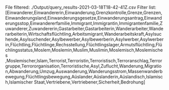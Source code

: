 File filtered: ./Output/query_results-2021-03-18T18-42-41Z.csv
Filter list: [Einwanderer,Einwandererin,Einwanderung,Grenzkontrolle,Grenze,Grenzen,Einwanderungsland,Einwanderungsgesetze,Einwanderungsantrag,Einwanderungsstop,Einwandererfamilie,Immigrant,Immigrantin,Immigrantenfamilie,Zuwanderer,Zuwandererin,Gastarbeiter,Gastarbeiterin,Wanderarbeiter,Wanderarbeiterin,Wirtschaftsflüchtling,Arbeitsmigrant,Wanderarbeitskraft,Asylsuchende,Asylsuchender,Asylbewerber,Asylbewerberin,Asylwerber,Asylwerberin,Flüchtling,Flüchtlinge,Rechsstellung,Flüchtlingslager,Armutsflüchtling,Flüchlingsstatus,Moslem,Moslemin,Muslim,Muslimin,Moslemisch,Moslemisches ,Moslemischer,Islam,Terrorist,Terroristin,Terroristisch,Terroranschlag,Terrorgruppe,Terrororganisation,Terroristische,Asyl,Zuflucht,Wanderung,Migration,Abwanderung,Umzug,Auswanderung,Wanderungsstrom,Massenwanderbewegung,Flüchtlingsbewegung,Aüslander,Aüslanderin,Aüslandisch,Islamisch,Islamischer Staat,Vertriebene,Vertriebener,Sicherheit,Bedrohung]
